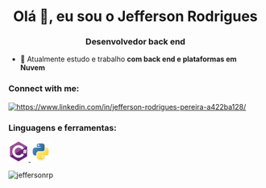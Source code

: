<h1 align="center">Olá 👋, eu sou o Jefferson Rodrigues</h1>
<h3 align="center">Desenvolvedor back end</h3>

- 🔭 Atualmente estudo e trabalho **com back end e plataformas em Nuvem**

<h3 align="left">Connect with me:</h3>
<p align="left">
<a href="https://www.linkedin.com/in/jefferson-rodrigues-pereira-a422ba128/" target="blank"><img align="center" src="https://raw.githubusercontent.com/rahuldkjain/github-profile-readme-generator/master/src/images/icons/Social/linked-in-alt.svg" alt="https://www.linkedin.com/in/jefferson-rodrigues-pereira-a422ba128/" height="30" width="40" /></a>
</p>

<h3 align="left">Linguagens e ferramentas:</h3>
<p align="left"> <a href="https://www.w3schools.com/cs/" target="_blank" rel="noreferrer"> <img src="https://raw.githubusercontent.com/devicons/devicon/master/icons/csharp/csharp-original.svg" alt="csharp" width="40" height="40"/> </a> <a href="https://www.python.org" target="_blank" rel="noreferrer"> <img src="https://raw.githubusercontent.com/devicons/devicon/master/icons/python/python-original.svg" alt="python" width="40" height="40"/> </a> </p>

<p><img align="center" src="https://github-readme-stats.vercel.app/api/top-langs?username=jeffersonrp&show_icons=true&locale=en&layout=compact" alt="jeffersonrp" /></p>
